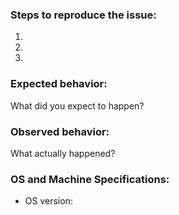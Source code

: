 ### Steps to reproduce the issue:
1. 
2. 
3. 

### Expected behavior:
What did you expect to happen?

### Observed behavior:
What actually happened?

### OS and Machine Specifications:
- OS version:
